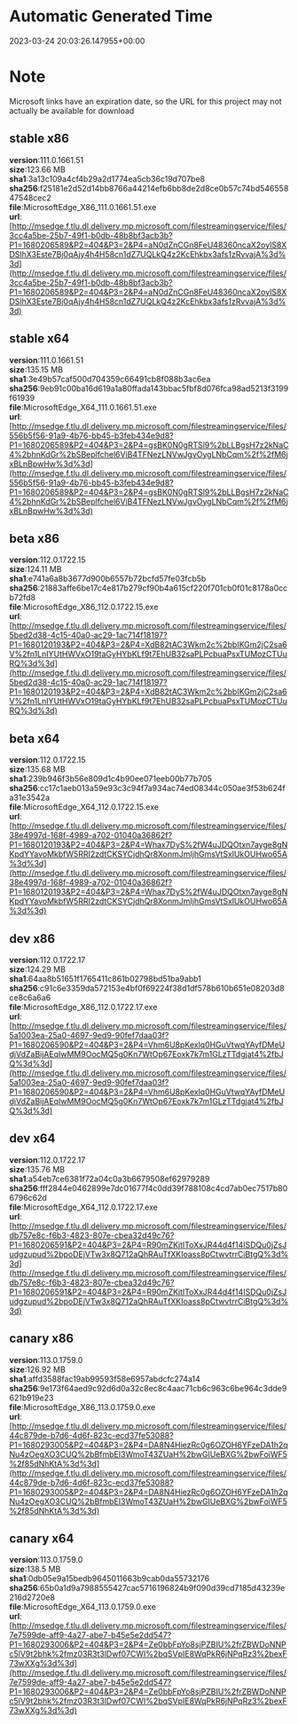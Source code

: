# Automatic Generated Time
2023-03-24 20:03:26.147955+00:00

# Note
Microsoft links have an expiration date, so the URL for this project may not actually be available for download

## stable x86
**version**:111.0.1661.51  
**size**:123.66 MB  
**sha1**:3a13c109a4cf4b29a2d1774ea5cb36c19d707be8  
**sha256**:f25181e2d52d14bb8766a44214efb6bb8de2d8ce0b57c74bd54655847548cec2  
**file**:MicrosoftEdge_X86_111.0.1661.51.exe  
**url**:[http://msedge.f.tlu.dl.delivery.mp.microsoft.com/filestreamingservice/files/3cc4a5be-25b7-49f1-b0db-48b8bf3acb3b?P1=1680206589&P2=404&P3=2&P4=aN0dZnCGn8FeU48360ncaX2oylS8XDSlhX3Este7Bj0qAjy4h4H58cn1dZ7UQLkQ4z2KcEhkbx3afs1zRvvajA%3d%3d](http://msedge.f.tlu.dl.delivery.mp.microsoft.com/filestreamingservice/files/3cc4a5be-25b7-49f1-b0db-48b8bf3acb3b?P1=1680206589&P2=404&P3=2&P4=aN0dZnCGn8FeU48360ncaX2oylS8XDSlhX3Este7Bj0qAjy4h4H58cn1dZ7UQLkQ4z2KcEhkbx3afs1zRvvajA%3d%3d)  

## stable x64
**version**:111.0.1661.51  
**size**:135.15 MB  
**sha1**:3e49b57caf500d704359c66491cb8f088b3ac6ea  
**sha256**:9eb91c00ba16d619a1a80ffada143bbac5fbf8d076fca98ad5213f3199f61939  
**file**:MicrosoftEdge_X64_111.0.1661.51.exe  
**url**:[http://msedge.f.tlu.dl.delivery.mp.microsoft.com/filestreamingservice/files/556b5f56-91a9-4b76-bb45-b3feb434e9d8?P1=1680206589&P2=404&P3=2&P4=gsBK0N0gRTSl9%2bLLBgsH7z2kNaC4%2bhnKdGr%2bSBeplfchel6ViB4TFNezLNVwJgvOygLNbCqm%2f%2fM6jxBLnBpwHw%3d%3d](http://msedge.f.tlu.dl.delivery.mp.microsoft.com/filestreamingservice/files/556b5f56-91a9-4b76-bb45-b3feb434e9d8?P1=1680206589&P2=404&P3=2&P4=gsBK0N0gRTSl9%2bLLBgsH7z2kNaC4%2bhnKdGr%2bSBeplfchel6ViB4TFNezLNVwJgvOygLNbCqm%2f%2fM6jxBLnBpwHw%3d%3d)  

## beta x86
**version**:112.0.1722.15  
**size**:124.11 MB  
**sha1**:e741a6a8b3677d900b6557b72bcfd57fe03fcb5b  
**sha256**:21883affe6be17c4e817b279cf90b4a615cf220f701cb0f01c8178a0ccb72fd8  
**file**:MicrosoftEdge_X86_112.0.1722.15.exe  
**url**:[http://msedge.f.tlu.dl.delivery.mp.microsoft.com/filestreamingservice/files/5bed2d38-4c15-40a0-ac29-1ac714f18197?P1=1680120193&P2=404&P3=2&P4=XdB82tAC3Wkm2c%2bbIKGm2jC2sa6V%2fn1LnIYUtHWVxO19taGyHYbKLf9t7EhUB32saPLPcbuaPsxTUMozCTUuRQ%3d%3d](http://msedge.f.tlu.dl.delivery.mp.microsoft.com/filestreamingservice/files/5bed2d38-4c15-40a0-ac29-1ac714f18197?P1=1680120193&P2=404&P3=2&P4=XdB82tAC3Wkm2c%2bbIKGm2jC2sa6V%2fn1LnIYUtHWVxO19taGyHYbKLf9t7EhUB32saPLPcbuaPsxTUMozCTUuRQ%3d%3d)  

## beta x64
**version**:112.0.1722.15  
**size**:135.68 MB  
**sha1**:239b946f3b56e809d1c4b90ee071eeb00b77b705  
**sha256**:cc17c1aeb013a59e93c3c94f7a934ac74ed08344c050ae3f53b624fa31e3542a  
**file**:MicrosoftEdge_X64_112.0.1722.15.exe  
**url**:[http://msedge.f.tlu.dl.delivery.mp.microsoft.com/filestreamingservice/files/38e4997d-168f-4989-a702-01040a36862f?P1=1680120193&P2=404&P3=2&P4=Whax7DyS%2fW4uJDQOtxn7ayge8gNKpdYYavoMkbfW5RRI2zdtCKSYCjdhQr8XonmJmIjhGmsVtSxlUkOUHwo65A%3d%3d](http://msedge.f.tlu.dl.delivery.mp.microsoft.com/filestreamingservice/files/38e4997d-168f-4989-a702-01040a36862f?P1=1680120193&P2=404&P3=2&P4=Whax7DyS%2fW4uJDQOtxn7ayge8gNKpdYYavoMkbfW5RRI2zdtCKSYCjdhQr8XonmJmIjhGmsVtSxlUkOUHwo65A%3d%3d)  

## dev x86
**version**:112.0.1722.17  
**size**:124.29 MB  
**sha1**:64aa8b51651f1765411c861b02798bd51ba9abb1  
**sha256**:c91c6e3359da572153e4bf0f69224f38d1df578b610b651e08203d8ce8c6a6a6  
**file**:MicrosoftEdge_X86_112.0.1722.17.exe  
**url**:[http://msedge.f.tlu.dl.delivery.mp.microsoft.com/filestreamingservice/files/5a1003ea-25a0-4697-9ed9-90fef7daa03f?P1=1680206590&P2=404&P3=2&P4=Vhm6U8pKexlq0HGuVtwqYAyfDMeUdjVdZaBijAEqIwMM9OocMQ5g0Kn7WtOp67Eoxk7k7m1GLzTTdgjat4%2fbJQ%3d%3d](http://msedge.f.tlu.dl.delivery.mp.microsoft.com/filestreamingservice/files/5a1003ea-25a0-4697-9ed9-90fef7daa03f?P1=1680206590&P2=404&P3=2&P4=Vhm6U8pKexlq0HGuVtwqYAyfDMeUdjVdZaBijAEqIwMM9OocMQ5g0Kn7WtOp67Eoxk7k7m1GLzTTdgjat4%2fbJQ%3d%3d)  

## dev x64
**version**:112.0.1722.17  
**size**:135.76 MB  
**sha1**:a54eb7ce6381f72a04c0a3b6679508ef62979289  
**sha256**:fff2844e0462899e7dc01677f4c0dd39f788108c4cd7ab0ec7517b806796c62d  
**file**:MicrosoftEdge_X64_112.0.1722.17.exe  
**url**:[http://msedge.f.tlu.dl.delivery.mp.microsoft.com/filestreamingservice/files/db757e8c-f6b3-4823-807e-cbea32d49c76?P1=1680206591&P2=404&P3=2&P4=R90mZKjtlToXxJR44d4f14ISDQu0jZsJudgzupud%2bpoDEjVTw3x8Q712aQhRAuTfXKIoass8pCtwvtrrCiBtgQ%3d%3d](http://msedge.f.tlu.dl.delivery.mp.microsoft.com/filestreamingservice/files/db757e8c-f6b3-4823-807e-cbea32d49c76?P1=1680206591&P2=404&P3=2&P4=R90mZKjtlToXxJR44d4f14ISDQu0jZsJudgzupud%2bpoDEjVTw3x8Q712aQhRAuTfXKIoass8pCtwvtrrCiBtgQ%3d%3d)  

## canary x86
**version**:113.0.1759.0  
**size**:126.92 MB  
**sha1**:affd3588fac19ab99593f58e6957abdcfc274a14  
**sha256**:9e173f64aed9c92d6d0a32c8ec8c4aac71cb6c963c6be964c3dde9621b919e23  
**file**:MicrosoftEdge_X86_113.0.1759.0.exe  
**url**:[http://msedge.f.tlu.dl.delivery.mp.microsoft.com/filestreamingservice/files/44c879de-b7d6-4d6f-823c-ecd37fe53088?P1=1680293005&P2=404&P3=2&P4=DA8N4HiezRc0g6OZOH6YFzeDA1h2qNu4zOegXO3CUQ%2bBfmbEI3WmoT43ZUaH%2bwGIUeBXG%2bwFoiWF5%2f85dNhKtA%3d%3d](http://msedge.f.tlu.dl.delivery.mp.microsoft.com/filestreamingservice/files/44c879de-b7d6-4d6f-823c-ecd37fe53088?P1=1680293005&P2=404&P3=2&P4=DA8N4HiezRc0g6OZOH6YFzeDA1h2qNu4zOegXO3CUQ%2bBfmbEI3WmoT43ZUaH%2bwGIUeBXG%2bwFoiWF5%2f85dNhKtA%3d%3d)  

## canary x64
**version**:113.0.1759.0  
**size**:138.5 MB  
**sha1**:0db05e9a15bedb9645011663b9cab0da55732176  
**sha256**:65b0a1d9a7988555427cac5716196824b9f090d39cd7185d43239e216d2720e8  
**file**:MicrosoftEdge_X64_113.0.1759.0.exe  
**url**:[http://msedge.f.tlu.dl.delivery.mp.microsoft.com/filestreamingservice/files/7e7599de-aff9-4a27-abe7-b45e5e2dd547?P1=1680293006&P2=404&P3=2&P4=Ze0bbFpYo8sjPZBIU%2frZBWDoNNPc5lV9t2bhk%2fmz03R3t3lDwf07CWI%2bqSVpIE8WqPkR6jNPqRz3%2bexF73wXXg%3d%3d](http://msedge.f.tlu.dl.delivery.mp.microsoft.com/filestreamingservice/files/7e7599de-aff9-4a27-abe7-b45e5e2dd547?P1=1680293006&P2=404&P3=2&P4=Ze0bbFpYo8sjPZBIU%2frZBWDoNNPc5lV9t2bhk%2fmz03R3t3lDwf07CWI%2bqSVpIE8WqPkR6jNPqRz3%2bexF73wXXg%3d%3d)  

